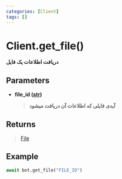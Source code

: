 ```yaml
---
categories: [Client]
tags: []
---
```


<h1>Client.<strong>get_file()</strong></h1>

<p align="left" dir="rtl"><strong>دریافت اطلاعات یک فایل</strong></p>

<h2>Parameters</h2>

<ul>
<li><strong>file_id (<a href="https://docs.python.org/3/library/stdtypes.html#str">str</a>)</strong><blockquote dir="rtl">
<p><strong>آیدی فایلی که اطلاعات آن دریافت میشود</strong></p>
</blockquote>
</li>
</ul>

<h2>Returns</h2>

<blockquote>
<p><a href="./file">File</a></p>
</blockquote>

<h2>Example</h2>

```python
await bot.get_file("FILE_ID")
```